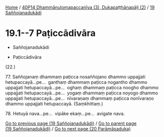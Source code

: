 
[Home](/) / [40P14 Dhammānulomapaccanīya (3), Dukapaṭṭhānapāḷi (2)](...md) / [19 Saññojanadukādi](../40P14/19.md)

# 19.1--7 Paṭiccādivāra

* Saññojanadukādi

* Paṭiccādivāra

(22.)

77\. Saññojanaṃ dhammaṃ paṭicca nosaññojano dhammo uppajjati hetupaccayā…pe…  ganthaṃ dhammaṃ paṭicca nogantho dhammo uppajjati hetupaccayā…pe…  oghaṃ dhammaṃ paṭicca noogho dhammo uppajjati hetupaccayā…pe…  yogaṃ dhammaṃ paṭicca noyogo dhammo uppajjati hetupaccayā…pe…  nīvaraṇaṃ dhammaṃ paṭicca nonīvaraṇo dhammo uppajjati hetupaccayā. (Saṃkhittaṃ.)

78\. Hetuyā nava…pe…  vipāke ekaṃ…pe…  avigate nava.

[Go to previous page (19 Saññojanadukādi)](../40P14/19.md) / [Go to parent page (19 Saññojanadukādi)](../40P14/19.md) / [Go to next page (20 Parāmāsaduka)](../20.md)


